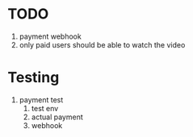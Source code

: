 # TODO
1. payment webhook
2. only paid users should be able to watch the video


# Testing
1. payment test 
   1. test env
   2. actual payment
   3. webhook
